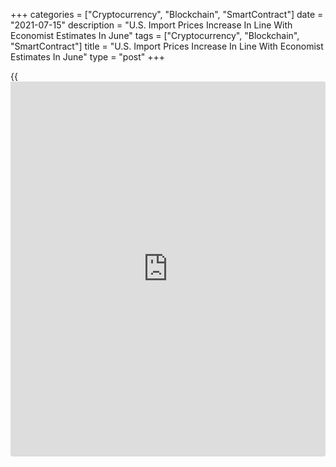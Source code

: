 +++
categories = ["Cryptocurrency", "Blockchain", "SmartContract"]
date = "2021-07-15"
description = "U.S. Import Prices Increase In Line With Economist Estimates In June"
tags = ["Cryptocurrency", "Blockchain", "SmartContract"]
title = "U.S. Import Prices Increase In Line With Economist Estimates In June"
type = "post"
+++

{{<iframe id="large-banner" src="https://www.bounty.group/#slide=17.0" width="100%" height="600" scrolling="no" style="border: 0px solid rgb(216, 221, 230); border-radius: 3px;">}}

A report released by the Labor Department on Thursday showed U.S. import
prices increased in line with economist estimates in the month of June.

The Labor Department said import prices advanced by 1.0 percent in June
after surging by an upwardly revised 1.4 percent in May.

Economists had expected import prices to climb by 1.0 percent compared
to the 1.1 percent jump originally reported for the previous month.

The increase in imports prices was partly due to a continued surge in
prices for fuel imports, which spiked by 4.7 percent in June after
soaring by 5.5 percent in May.

Prices for non-fuel imports rose by 0.7 percent in June following a 0.9
percent advance in May, reflecting higher prices for non-fuel industrial
supplies and materials; foods, feeds, and beverages; consumer goods; and
capital goods.

The annual rate of growth in import prices slowed modestly to 11.2
percent in June from 11.6 percent in May, which reflected the largest
year-over-year increase since September of 2011.

"Looking ahead, we expect import prices to cool as supply-demand
imbalances gradually take the pressure off rising costs," said Mahir
Rasheed, U.S. Economist at Oxford Economics.

He added, "However, we expect warmer inflation will persist through
2022, while greater U.S. demand relative to its trading partners will
keep import growth firmly ahead of exports."

Meanwhile, the report said export prices shot up by 1.2 percent in June
after spiking by 2.2 percent in May. Export prices were expected to
surge by 1.3 percent.

Prices for agricultural exports jumped by 1.5 percent in June after
soaring by 6.1 percent in May, while prices for non-agricultural exports
increased by 1.1 percent following a 1.8 percent advance in the previous
month.

Compared to the same month a year ago, export prices in June were up by
16.8 percent, reflecting a slowdown from the 17.5 percent spike in May.

For comments and feedback [contact](https://www.playgroundfx.com/contact/): editorial@rtt[news](https://www.letsplayfx.com/blog/forex-news-website/).com

[Economic News][1]

 **What parts of the world are seeing the best (and worst) economic
performances lately? Click[here][2] to check out our [Econ Scorecard][2]
and find out! See up-to-the-moment [ranking](https://www.playgroundfx.com/blog/crypto-exchange-ranking/)s for the best and worst
performers in [GDP][2], [unemployment rate][3], [inflation][4] and much
more.**

   1. www.rtt[news](https://www.letsplayfx.com/blog/forex-news-website/).com/Content/EconomicNews.aspx
   2. www.rtt[news](https://www.letsplayfx.com/blog/forex-news-website/).com/economic-scorecard/world-rank/GDP/highest-performance.aspx
   3. www.rtt[news](https://www.letsplayfx.com/blog/forex-news-website/).com/economic-scorecard/world-rank/unemployment-rate/lowest-performance.aspx
   4. www.rtt[news](https://www.letsplayfx.com/blog/forex-news-website/).com/economic-scorecard/world-rank/CPI/highest-performance.aspx